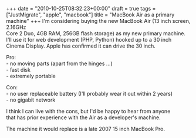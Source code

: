 +++
date = "2010-10-25T08:32:23+00:00"
draft = true
tags = ["JustMigrate", "apple", "macbook"]
title = "MacBook Air as a primary machine"
+++
I'm considering buying the new MacBook Air (13 inch screen, 2.16GHz <br />Core 2 Duo, 4GB RAM, 256GB flash storage) as my new primary machine. <br />I'll use it for web development (PHP, Python) hooked up to a 30 inch <br />Cinema Display. Apple has confirmed it can drive the 30 inch. <p /> Pro: <br />- no moving parts (apart from the hinges ...) <br />- fast disk <br />- extremely portable <p /> Con: <br />- no user replaceable battery (I'll probably wear it out within 2 years) <br />- no gigabit network <p /> I think I can live with the cons, but I'd be happy to hear from anyone <br />that has prior experience with the Air as a developer's machine. <p /> The machine it would replace is a late 2007 15 inch MacBook Pro.